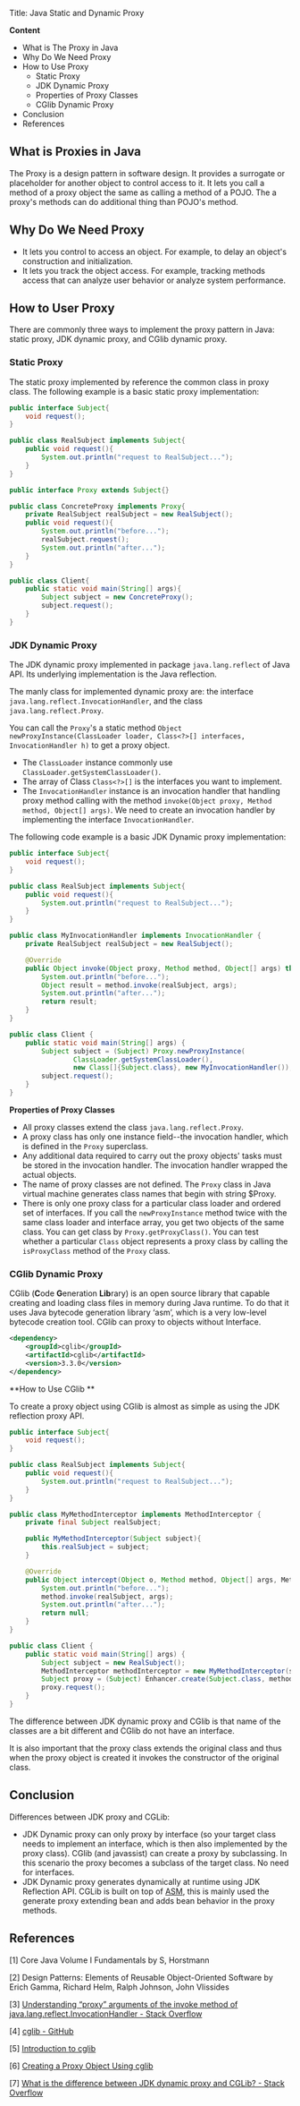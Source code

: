 Title: Java Static and Dynamic Proxy

**Content**

- What is The Proxy in Java
- Why Do We Need Proxy
- How to Use Proxy
  - Static Proxy
  - JDK Dynamic Proxy
  - Properties of Proxy Classes
  - CGlib Dynamic Proxy
- Conclusion
- References

## What is Proxies in Java

The Proxy is a design pattern in software design. It provides a surrogate or placeholder for another object to control access to it. It lets you call a method of a proxy object the same as calling a method of a POJO. The a proxy's methods can do additional thing than POJO's method.

## Why Do We Need Proxy

- It lets you control to access an object. For example, to delay an object's construction and initialization.
- It lets you track the object access. For example, tracking methods access that can analyze user behavior or analyze system performance.

## How to User Proxy

There are commonly three ways to implement the proxy pattern in Java: static proxy, JDK dynamic proxy, and CGlib dynamic proxy.

### Static Proxy

The static proxy implemented by reference the common class in proxy class. The following example is a basic static proxy implementation:

```java
public interface Subject{
    void request();
}

public class RealSubject implements Subject{
    public void request(){
        System.out.println("request to RealSubject...");
    }
}

public interface Proxy extends Subject{}

public class ConcreteProxy implements Proxy{
    private RealSubject realSubject = new RealSubject();
    public void request(){
        System.out.println("before...");
        realSubject.request();
        System.out.println("after...");
    }
}

public class Client{
    public static void main(String[] args){
        Subject subject = new ConcreteProxy();
        subject.request();
    }
}
```

### JDK Dynamic Proxy

The JDK dynamic proxy implemented in package `java.lang.reflect` of Java API. Its underlying implementation is the Java reflection.

The manly class for implemented dynamic proxy are: the interface `java.lang.reflect.InvocationHandler`, and the class `java.lang.reflect.Proxy`.

You can call the `Proxy`'s a static method `Object newProxyInstance(ClassLoader loader, Class<?>[] interfaces, InvocationHandler h)` to get a proxy object. 

- The `ClassLoader` instance commonly use `ClassLoader.getSystemClassLoader()`.  
- The array of Class `Class<?>[]` is the interfaces you want to implement. 
- The `InvocationHandler` instance is an invocation handler that handling proxy method calling with the method `invoke(Object proxy, Method method, Object[] args)`. We need to create an invocation handler by implementing the interface `InvocationHandler`. 

The following code example is a basic JDK Dynamic proxy implementation:

```java
public interface Subject{
    void request();
}

public class RealSubject implements Subject{
    public void request(){
        System.out.println("request to RealSubject...");
    }
}

public class MyInvocationHandler implements InvocationHandler {
    private RealSubject realSubject = new RealSubject();

    @Override
    public Object invoke(Object proxy, Method method, Object[] args) throws Throwable {
        System.out.println("before...");
        Object result = method.invoke(realSubject, args);
        System.out.println("after...");
        return result;
    }
}

public class Client {
    public static void main(String[] args) {
        Subject subject = (Subject) Proxy.newProxyInstance(
                ClassLoader.getSystemClassLoader(),
                new Class[]{Subject.class}, new MyInvocationHandler());
        subject.request();
    }
}
```

**Properties of Proxy Classes**

- All proxy classes extend the class `java.lang.reflect.Proxy`. 
- A proxy class has only one instance field--the invocation handler, which is defined in the `Proxy` superclass.
- Any additional data required to carry out the proxy objects' tasks must be stored in the invocation handler. The invocation handler wrapped the actual objects.
- The name of proxy classes are not defined. The `Proxy` class in Java virtual machine generates class names that begin with string $Proxy.
- There is only one proxy class for a particular class loader and ordered set of interfaces. If you call the `newProxyInstance` method twice with the same class loader and interface array, you get two objects of the same class. You can get class by `Proxy.getProxyClass()`. You can test whether a particular `Class` object represents a proxy class by calling the `isProxyClass` method of the `Proxy` class.



### CGlib Dynamic Proxy

CGlib (**C**ode **G**eneration **Lib**rary) is an open source library that capable creating and loading class files in memory during Java runtime. To do that it uses Java bytecode generation library ‘asm’, which is a very low-level bytecode creation tool. CGlib can proxy to objects without Interface.

```xml
<dependency>
    <groupId>cglib</groupId>
    <artifactId>cglib</artifactId>
    <version>3.3.0</version>
</dependency>
```

**How to Use CGlib **

To create a proxy object using CGlib is almost as simple as using the JDK reflection proxy API.

```java
public interface Subject{
    void request();
}

public class RealSubject implements Subject{
    public void request(){
        System.out.println("request to RealSubject...");
    }
}

public class MyMethodInterceptor implements MethodInterceptor {
    private final Subject realSubject;

    public MyMethodInterceptor(Subject subject){
        this.realSubject = subject;
    }

    @Override
    public Object intercept(Object o, Method method, Object[] args, MethodProxy methodProxy) throws Throwable {
        System.out.println("before...");
        method.invoke(realSubject, args);
        System.out.println("after...");
        return null;
    }
}

public class Client {
    public static void main(String[] args) {
        Subject subject = new RealSubject();
        MethodInterceptor methodInterceptor = new MyMethodInterceptor(subject);
        Subject proxy = (Subject) Enhancer.create(Subject.class, methodInterceptor);
        proxy.request();
    }
}
```

The difference between JDK dynamic proxy and CGlib is that name of the classes are a bit different and CGlib do not have an interface.

It is also important that the proxy class extends the original class and thus when the proxy object is created it invokes the constructor of the original class.



## Conclusion

Differences between JDK proxy and CGLib:

- JDK Dynamic proxy can only proxy by interface (so your target class needs to implement an interface, which is then also implemented by the proxy class). CGlib (and javassist) can create a proxy by subclassing. In this scenario the proxy becomes a subclass of the target class. No need for interfaces.
- JDK Dynamic proxy generates dynamically at runtime using JDK Reflection API. CGLib is built on top of [ASM](https://en.wikipedia.org/wiki/ObjectWeb_ASM), this is mainly used the generate proxy extending bean and adds bean behavior in the proxy methods.



## References

[1] Core Java Volume I Fundamentals by S, Horstmann

[2] Design Patterns: Elements of Reusable Object-Oriented Software by Erich Gamma, Richard Helm,  Ralph Johnson, John Vlissides

[3] [Understanding “proxy” arguments of the invoke method of java.lang.reflect.InvocationHandler - Stack Overflow](https://stackoverflow.com/questions/22930195/understanding-proxy-arguments-of-the-invoke-method-of-java-lang-reflect-invoca)

[4] [cglib - GitHub](https://github.com/cglib/cglib)

[5] [Introduction to cglib](https://www.baeldung.com/cglib)

[6] [Creating a Proxy Object Using cglib](https://dzone.com/articles/creating-a-proxy-object-using-cglib)

[7] [What is the difference between JDK dynamic proxy and CGLib? - Stack Overflow](https://stackoverflow.com/questions/10664182/what-is-the-difference-between-jdk-dynamic-proxy-and-cglib)